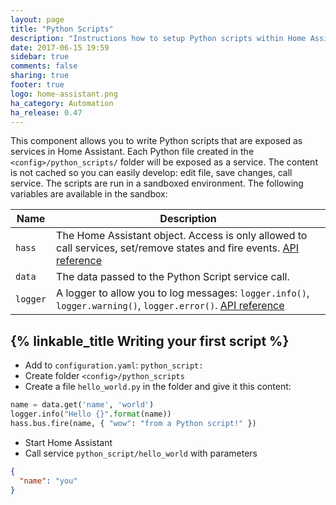 ```yaml
---
layout: page
title: "Python Scripts"
description: "Instructions how to setup Python scripts within Home Assistant."
date: 2017-06-15 19:59
sidebar: true
comments: false
sharing: true
footer: true
logo: home-assistant.png
ha_category: Automation
ha_release: 0.47
---
```


This component allows you to write Python scripts that are exposed as services in Home Assistant. Each Python file created in the `<config>/python_scripts/` folder will be exposed as a service. The content is not cached so you can easily develop: edit file, save changes, call service. The scripts are run in a sandboxed environment. The following variables are available in the sandbox:

| Name | Description |
| ---- | ----------- |
| `hass` | The Home Assistant object. Access is only allowed to call services, set/remove states and fire events. [API reference][hass-api]
| `data` | The data passed to the Python Script service call.
| `logger` | A logger to allow you to log messages: `logger.info()`, `logger.warning()`, `logger.error()`. [API reference][logger-api]

[hass-api]: https://home-assistant.io/developers/development_hass_object/
[logger-api]: https://docs.python.org/3.4/library/logging.html#logger-objects

## {% linkable_title Writing your first script %}

 - Add to `configuration.yaml`: `python_script:`
 - Create folder `<config>/python_scripts`
 - Create a file `hello_world.py` in the folder and give it this content:

```python
name = data.get('name', 'world')
logger.info("Hello {}".format(name))
hass.bus.fire(name, { "wow": "from a Python script!" })
```

 - Start Home Assistant
 - Call service `python_script/hello_world` with parameters

```json
{
  "name": "you"
}
```
